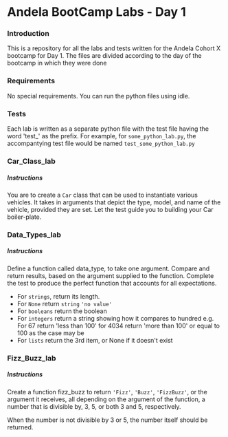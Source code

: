 # Andela BootCamp Labs - Day 1


### Introduction

This is a repository for all the labs and tests written for the Andela Cohort X bootcamp for Day 1. The files are divided according to the day of the bootcamp in which they were done

### Requirements

No special requirements. You can run the python files using idle.

### Tests 
Each lab is written as a separate python file with the test file having the word 'test_' as the prefix. For example, for `some_python_lab.py`, the accompantying test file would be named `test_some_python_lab.py`

### Car_Class_lab
##### Instructions
You are to create a `Car` class that can be used to instantiate various vehicles.
It takes in arguments that depict the type, model, and name of the vehicle, provided they are set.
Let the test guide you to building your Car boiler-plate.

### Data_Types_lab
##### Instructions
Define a function called data_type, to take one argument. Compare and return results, based on the argument supplied to the function. Complete the test to produce the perfect function that accounts for all expectations.

* For `strings`, return its length.
* For `None` return `string` `'no value'`
* For `booleans` return the boolean
* For `integers` return a string showing how it compares to hundred e.g. For 67 return 'less than 100' for 4034 return 'more than 100' or equal to 100 as the case may be
* For `lists` return the 3rd item, or None if it doesn't exist

### Fizz_Buzz_lab
##### Instructions
Create a function fizz_buzz to return `'Fizz'`, `'Buzz'`, `'FizzBuzz'`, or the argument it receives, all depending on the argument of the function, a number that is divisible by, 3, 5, or both 3 and 5, respectively.

When the number is not divisible by 3 or 5, the number itself should be returned.
